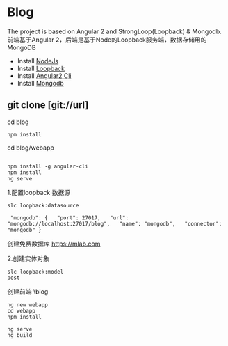 # Blog

The project is based on Angular 2 and StrongLoop(Loopback) & Mongodb.
前端基于Angular 2，后端是基于Node的Loopback服务端，数据存储用的MongoDB

* Install [NodeJs](http://nodejs.org/)
* Install [Loopback](http://loopback.io/)
* Install [Angular2 Cli](http://cli.angular.io/)
* Install [Mongodb](https://www.mongodb.com/)


## git clone [git://url]
cd blog
```
npm install
```

cd blog/webapp
```

npm install -g angular-cli
npm install
ng serve
```


1.配置loopback 数据源
```
slc loopback:datasource

 "mongodb": {   "port": 27017,   "url": "mongodb://localhost:27017/blog",   "name": "mongodb",   "connector": "mongodb" }
```

创建免费数据库
https://mlab.com


2.创建实体对象
```
slc loopback:model
post
```




创建前端
\blog
```
ng new webapp
cd webapp
npm install

ng serve
ng build
```

